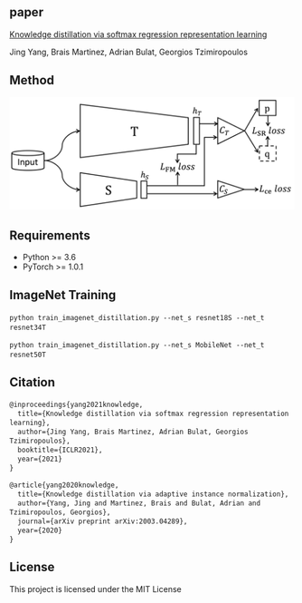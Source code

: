 # 
## paper
[Knowledge distillation via softmax regression representation learning](https://openreview.net/pdf?id=ZzwDy_wiWv)

Jing Yang, Brais Martinez, Adrian Bulat, Georgios Tzimiropoulos

## Method
<div align="center">
    <img src="overview.png" width="600px"</img> 
</div> 

## Requirements
- Python >= 3.6
- PyTorch >= 1.0.1

## ImageNet Training
```python train_imagenet_distillation.py --net_s resnet18S --net_t resnet34T ```

```python train_imagenet_distillation.py --net_s MobileNet --net_t resnet50T ```

## Citation
```
@inproceedings{yang2021knowledge, 
  title={Knowledge distillation via softmax regression representation learning},
  author={Jing Yang, Brais Martinez, Adrian Bulat, Georgios Tzimiropoulos},
  booktitle={ICLR2021},
  year={2021}  
}
```

```
@article{yang2020knowledge,
  title={Knowledge distillation via adaptive instance normalization},
  author={Yang, Jing and Martinez, Brais and Bulat, Adrian and Tzimiropoulos, Georgios},
  journal={arXiv preprint arXiv:2003.04289},
  year={2020}
}
```

## License
This project is licensed under the MIT License




